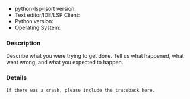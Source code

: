* python-lsp-isort version:
* Text editor/IDE/LSP Client:
* Python version:
* Operating System:

### Description

Describe what you were trying to get done.
Tell us what happened, what went wrong, and what you expected to happen.

### Details

```
If there was a crash, please include the traceback here.
```

